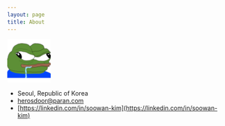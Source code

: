 ```yaml
---
layout: page
title: About
---
```

![about](public/165c2d377c749dfb6.jpg)

- Seoul, Republic of Korea
- herosdoor@paran.com
- [https://linkedin.com/in/soowan-kim](https://linkedin.com/in/soowan-kim)
